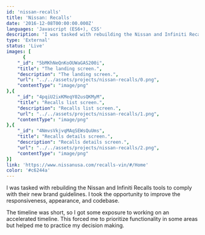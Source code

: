 ```yaml
---
id: 'nissan-recalls'
title: 'Nissan: Recalls'
date: '2016-12-08T00:00:00.000Z'
languages: 'Javascript (ES6+), CSS'
description: 'I was tasked with rebuilding the Nissan and Infiniti Recalls tools to comply with their new brand guidelines. I took the opportunity to improve the responsiveness, appearance, and codebase.'
type: 'External'
status: 'Live'
images: [
      {
	"_id": "5bMKhNeQnKoOUWaGAS200i",
	"title": "The landing screen.",
	"description": "The landing screen.",
	"url": "../../assets/projects/nissan-recalls/0.png",
	"contentType": "image/png"
},{
	"_id": "4pqiU2ixKMeqY02usQKMyM",
	"title": "Recalls list screen.",
	"description": "Recalls list screen.",
	"url": "../../assets/projects/nissan-recalls/1.png",
	"contentType": "image/png"
},{
	"_id": "4NmvsVkjvqMAqSEWsQuUms",
	"title": "Recalls details screen.",
	"description": "Recalls details screen.",
	"url": "../../assets/projects/nissan-recalls/2.png",
	"contentType": "image/png"
}]
link: 'https://www.nissanusa.com/recalls-vin/#/Home'
color: '#c6244a'
---
```


I was tasked with rebuilding the Nissan and Infiniti Recalls tools to comply with their new brand guidelines. I took the opportunity to improve the responsiveness, appearance, and codebase.

The timeline was short, so I got some exposure to working on an accelerated timeline. This forced me to prioritize functionality in some areas but helped me to practice my decision making.
